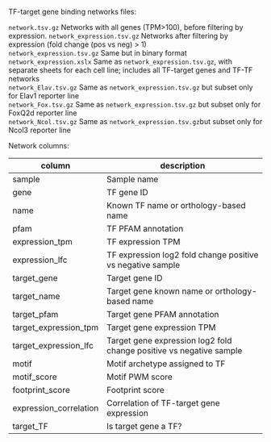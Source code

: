 TF-target gene binding networks files:  

`network.tsv.gz` Networks with all genes (TPM>100), before filtering by expression.
`network_expression.tsv.gz` Networks after filtering by expression (fold change (pos vs neg) > 1)  
`network_expression.tsv.gz` Same but in binary format
`network_expression.xslx` Same as `network_expression.tsv.gz`, with separate sheets for each cell line; includes all TF-target genes and TF-TF networks  
`network_Elav.tsv.gz`  Same as `network_expression.tsv.gz` but subset only for Elav1 reporter line  
`network_Fox.tsv.gz`  Same as `network_expression.tsv.gz` but subset only for FoxQ2d reporter line  
`network_Ncol.tsv.gz` Same as `network_expression.tsv.gz`but subset only for Ncol3 reporter line  

Network columns:  

|   column  | description |
|-----------| ------------|
| sample | Sample name |
| gene | TF gene ID |
| name | Known TF name or orthology-based name |
| pfam | TF PFAM annotation
| expression_tpm | TF expression TPM
| expression_lfc | TF expression log2 fold change positive vs negative sample
| target_gene | Target gene ID
| target_name | Target gene known name or orthology-based name
| target_pfam | Target gene PFAM annotation
| target_expression_tpm | Target gene expression TPM
| target_expression_lfc | Target gene expression log2 fold change positive vs negative sample
| motif | Motif archetype assigned to TF
| motif_score | Motif PWM score
| footprint_score | Footprint score
| expression_correlation | Correlation of TF-target gene expression
| target_TF | Is target gene a TF?



